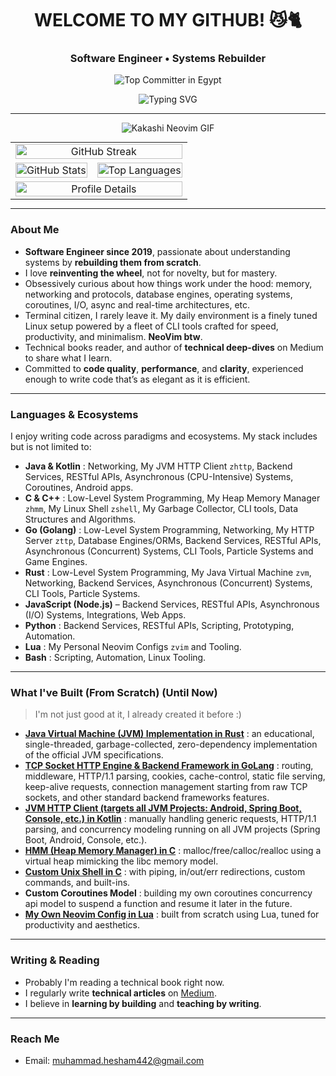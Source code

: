 <h1 align="center"> WELCOME TO MY GITHUB! 😼🐈 </h1>
<h3 align="center"> Software Engineer • Systems Rebuilder </h3>

<p align="center">
  <img src="https://user-badge.committers.top/egypt/muhammadzkralla.svg" alt="Top Committer in Egypt" />
</p>

<div align="center" style="max-width: 100%; overflow: hidden;">
  <img src="https://readme-typing-svg.herokuapp.com?font=Fira+Code&weight=500&pause=1000&color=32CD32&center=true&vCenter=true&width=800&lines=Rebuilding+Complex+Systems+from+Scratch;Engineer+by+Practice,+Internals+Geek;Writing,+Reading,+and+Reimagining+Software+Every+Day" alt="Typing SVG">
</div>

---

<p align="center">
  <img src="https://github.com/user-attachments/assets/785be6f0-ff4b-4db2-b314-b3ab1f5a88aa" alt="Kakashi Neovim GIF" />
</p>

<!-- Centered GIF with Stats Below -->
<table align="center" style="width: 100%; max-width: 800px; margin: auto; border-collapse: collapse;">
  <!-- GitHub Streak -->
  <tr>
    <td colspan="2" style="text-align: center;">
      <img src="https://streak-stats.demolab.com/?user=muhammadzkralla&theme=chartreuse-dark" alt="GitHub Streak" style="width: 100%; max-width: 800px;" />
    </td>
  </tr>

  <!-- Top Languages + GitHub Stats -->
  <tr>
    <td style="text-align: center;">
      <img src="https://github-readme-stats.vercel.app/api?username=muhammadzkralla&theme=chartreuse-dark&hide_border=false&include_all_commits=true&count_private=true&show=discussions_started,prs_merged,prs_merged_percentage" alt="GitHub Stats" style="width: 100%; max-width: 400px;" />
    </td>
    <td style="text-align: center;">
      <img src="https://github-readme-stats.vercel.app/api/top-langs?username=muhammadzkralla&layout=compact&langs_count=20&show_icons=true&locale=en&theme=chartreuse-dark" alt="Top Languages" style="width: 100%; max-width: 400px;" />
    </td>
  </tr>

  <!-- Profile Details -->
  <tr>
    <td colspan="2" style="text-align: center;">
      <img src="http://github-profile-summary-cards.vercel.app/api/cards/profile-details?username=muhammadzkralla&theme=gruvbox" alt="Profile Details" style="width: 100%; max-width: 800px;" />
    </td>
  </tr>
</table>

---

### About Me

- **Software Engineer since 2019**, passionate about understanding systems by **rebuilding them from scratch**.
- I love **reinventing the wheel**, not for novelty, but for mastery.
- Obsessively curious about how things work under the hood: memory, networking and protocols, database engines, operating systems, coroutines, I/O, async and real-time architectures, etc.
- Terminal citizen, I rarely leave it. My daily environment is a finely tuned Linux setup powered by a fleet of CLI tools crafted for speed, productivity, and minimalism. **NeoVim btw**.
- Technical books reader, and author of **technical deep-dives** on Medium to share what I learn.
- Committed to **code quality**, **performance**, and **clarity**, experienced enough to write code that’s as elegant as it is efficient.

---

### Languages & Ecosystems

I enjoy writing code across paradigms and ecosystems. My stack includes but is not limited to:

- **Java & Kotlin** : Networking, My JVM HTTP Client `zhttp`, Backend Services, RESTful APIs, Asynchronous (CPU-Intensive) Systems, Coroutines, Android apps.
- **C & C++** : Low-Level System Programming, My Heap Memory Manager `zhmm`, My Linux Shell `zshell`, My Garbage Collector, CLI tools, Data Structures and Algorithms.
- **Go (Golang)** : Low-Level System Programming, Networking, My HTTP Server `zttp`, Database Engines/ORMs, Backend Services, RESTful APIs, Asynchronous (Concurrent) Systems, CLI Tools, Particle Systems and Game Engines.
- **Rust** : Low-Level System Programming, My Java Virtual Machine `zvm`, Networking, Backend Services, Asynchronous (Concurrent) Systems, CLI Tools, Particle Systems.
- **JavaScript (Node.js)** – Backend Services, RESTful APIs, Asynchronous (I/O) Systems, Integrations, Web Apps.
- **Python** : Backend Services, RESTful APIs, Scripting, Prototyping, Automation.
- **Lua** : My Personal Neovim Configs `zvim` and Tooling.
- **Bash** : Scripting, Automation, Linux Tooling.

---

### What I've Built (From Scratch) (Until Now)

> I'm not just good at it, I already created it before :)

- [**Java Virtual Machine (JVM) Implementation in Rust**](https://github.com/muhammadzkralla/zvm) : an educational, single-threaded, garbage-collected, zero-dependency implementation of the official JVM specifications.
-  [**TCP Socket HTTP Engine & Backend Framework in GoLang**](https://github.com/muhammadzkralla/zttp) : routing, middleware, HTTP/1.1 parsing, cookies, cache-control, static file serving, keep-alive requests, connection management starting from raw TCP sockets, and other standard backend frameworks features.
-  [**JVM HTTP Client (targets all JVM Projects: Android, Spring Boot, Console, etc.) in Kotlin**](https://github.com/muhammadzkralla/ZHttp) : manually handling generic requests, HTTP/1.1 parsing, and concurrency modeling running on all JVM projects (Spring Boot, Android, Console, etc.).
-  [**HMM (Heap Memory Manager) in C**](https://github.com/muhammadzkralla/STM/tree/main/ZHeap_Phase2) : malloc/free/calloc/realloc using a virtual heap mimicking the libc memory model.
-  [**Custom Unix Shell in C**](https://github.com/muhammadzkralla/super_simple_shell) : with piping, in/out/err redirections, custom commands, and built-ins.
-  **Custom Coroutines Model** : building my own coroutines concurrency api model to suspend a function and resume it later in the future.
-  [**My Own Neovim Config in Lua**](https://github.com/muhammadzkralla/zvim.nvim) : built from scratch using Lua, tuned for productivity and aesthetics.

---

###  Writing & Reading

-  Probably I'm reading a technical book right now.
-  I regularly write **technical articles** on [Medium](https://medium.com/@muhammad.heshamyt).
-  I believe in **learning by building** and **teaching by writing**.

---

###  Reach Me

-  Email: [muhammad.hesham442@gmail.com](mailto:muhammad.hesham442@gmail.com)
